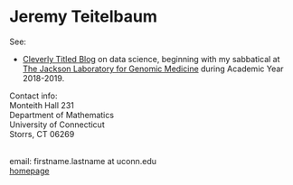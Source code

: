 # Jeremy Teitelbaum

See:
- [Cleverly Titled Blog](https://jeremy9959.github.io/Blog) on data science, beginning with my sabbatical at
[The Jackson Laboratory for Genomic Medicine](http:/www.jax.org) during Academic Year 2018-2019.


Contact info:<br>
Monteith Hall 231<br>
Department of Mathematics<br>
University of Connecticut<br>
Storrs, CT 06269<br>
<br>

email: firstname.lastname at uconn.edu<br>
[homepage](https://teitelbaum.math.uconn.edu)
